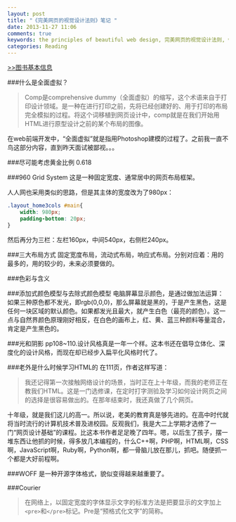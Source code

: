 ```yaml
---
layout: post
title: "《完美网页的视觉设计法则》笔记 "
date: 2013-11-27 11:06
comments: true
keywords: the principles of beautiful web design, 完美网页的视觉设计法则, web前端, 设计, 切图
categories: Reading
---
```

<a href="http://book.douban.com/subject/6978720/" class="douban_book" name="6978720" target="_blank" title="去豆瓣看看这本书~~">>>图书基本信息</a>

###什么是全面虚拟？
> Comp是comprehensive dummy（全面虚拟）的缩写，这个术语来自于打印设计领域。是一种在进行打印之前，先将已经创建好的、用于打印的布局完全模拟的过程。将这个词移植到网页设计中，comp就是在我们开始用HTML进行原型设计之前的某个布局的图像。

在web前端开发中，“全面虚拟”就是指用Photoshop建模的过程了。之前我一直不鸟这部分内容，直到昨天面试被鄙视。。。
<!-- more -->
###尽可能考虑黄金比例
0.618

###960 Grid System
这是一种固定宽度、通常居中的网页布局框架。

人人网也采用类似的思路，但是其主体的宽度改为了980px：
``` css
.layout_home3cols #main{
	width: 980px;
	padding-bottom: 20px;
}
```
然后再分为三栏：左栏160px，中间540px，右侧栏240px。

###三大布局方式
固定宽度布局，流动式布局，响应式布局。分别对应着：用的最多的，用的较少的，未来必须要做的。

###色彩与含义

###添加式颜色模型与去除式颜色模型
电脑屏幕显示颜色，是通过做加法运算：如果三种原色都不发光，即rgb(0,0,0)，那么屏幕就是黑的，于是产生黑色，这是任何一块区域的默认颜色。如果都发光且最大，就产生白色（最亮的颜色）。这一点与自然界颜色原理刚好相反，在白色的画布上，红、黄、蓝三种颜料等量混合，肯定是产生黑色的。

###光和阴影
pp108~110.设计风格真是一年一个样。这本书还在倡导立体化、深度化的设计风格，而现在却已经步入扁平化风格时代了。

###老外是什么时候学习HTML的
在111页，作者这样写道：

> 我还记得第一次接触网络设计的场景，当时正在上十年级，而我的老师正在教我们HTML。这是一门选修课，在定时打字测验及学习如何设计网页之间的选择是很容易做出的。在那年结束时，我还真做了几个网页。

十年级，就是我们这儿的高一。所以说，老美的教育真是够先进的。在高中时代就将当时流行的计算机技术普及进校园。反观我们，我是大二上学期才选修了一门“网页设计基础”的课程。比这本书作者足足晚了四年。嗯，以后生了孩子，摆一堆东西让他抓的时候，得多放几本编程的，什么C++啊，PHP啊，HTML啊，CSS啊，JavaScript啊，Ruby啊，Python啊，都一骨脑儿放在那儿，抓吧。随便抓一个都是大好前程啊。

###WOFF
是一种开源字体格式，貌似变得越来越重要了。

###Courier
> 在网络上，以固定宽度的字体显示文字的标准方法是把要显示的文字加上`<pre>`和`</pre>`标记。Pre是“预格式化文字”的简称。